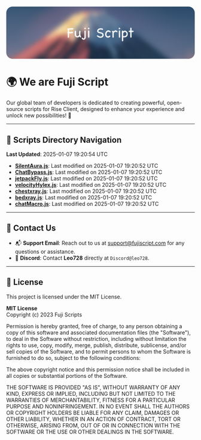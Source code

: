 ![Banner](.github/b.webp)

# 🌍 **We are Fuji Script**

Our global team of developers is dedicated to creating powerful, open-source scripts for Rise Client, designed to enhance your experience and unlock new possibilities! 🌟

---
<!-- SCRIPTS_NAVIGATION_START -->
## 📂 **Scripts Directory Navigation**

**Last Updated**: 2025-01-07 19:20:54 UTC

- **[SilentAura.js](scripts/SilentAura.js)**: Last modified on 2025-01-07 19:20:52 UTC
- **[ChatBypass.js](scripts/ChatBypass.js)**: Last modified on 2025-01-07 19:20:52 UTC
- **[jetpackFly.js](scripts/jetpackFly.js)**: Last modified on 2025-01-07 19:20:52 UTC
- **[velocityHylex.js](scripts/velocityHylex.js)**: Last modified on 2025-01-07 19:20:52 UTC
- **[chestxray.js](scripts/chestxray.js)**: Last modified on 2025-01-07 19:20:52 UTC
- **[bedxray.js](scripts/bedxray.js)**: Last modified on 2025-01-07 19:20:52 UTC
- **[chatMacro.js](scripts/chatMacro.js)**: Last modified on 2025-01-07 19:20:52 UTC

<!-- SCRIPTS_NAVIGATION_END -->

---

## 💬 **Contact Us**  
- 📬 **Support Email**: Reach out to us at [support@fujiscript.com](mailto:support@fujiscript.com) for any questions or assistance.  
- 💬 **Discord**: Contact **Leo728** directly at `Discord@leo728`.

---

## 📜 **License**

This project is licensed under the MIT License.  

**MIT License**  
Copyright (c) 2023 Fuji Scripts  

Permission is hereby granted, free of charge, to any person obtaining a copy of this software and associated documentation files (the "Software"), to deal in the Software without restriction, including without limitation the rights to use, copy, modify, merge, publish, distribute, sublicense, and/or sell copies of the Software, and to permit persons to whom the Software is furnished to do so, subject to the following conditions:  

The above copyright notice and this permission notice shall be included in all copies or substantial portions of the Software.  

THE SOFTWARE IS PROVIDED "AS IS", WITHOUT WARRANTY OF ANY KIND, EXPRESS OR IMPLIED, INCLUDING BUT NOT LIMITED TO THE WARRANTIES OF MERCHANTABILITY, FITNESS FOR A PARTICULAR PURPOSE AND NONINFRINGEMENT. IN NO EVENT SHALL THE AUTHORS OR COPYRIGHT HOLDERS BE LIABLE FOR ANY CLAIM, DAMAGES OR OTHER LIABILITY, WHETHER IN AN ACTION OF CONTRACT, TORT OR OTHERWISE, ARISING FROM, OUT OF OR IN CONNECTION WITH THE SOFTWARE OR THE USE OR OTHER DEALINGS IN THE SOFTWARE.  
